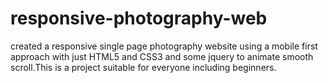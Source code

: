 # responsive-photography-web

created a responsive single page photography website using a mobile first approach with just HTML5 and CSS3 and some jquery to animate smooth scroll.This is a project suitable for everyone including beginners. 

